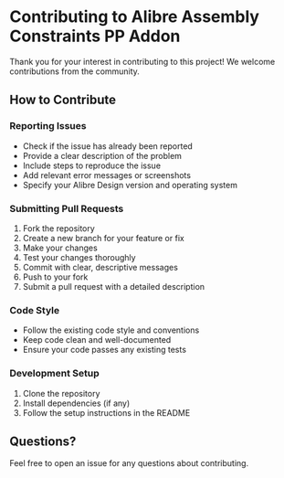 # Contributing to Alibre Assembly Constraints PP Addon

Thank you for your interest in contributing to this project! We welcome contributions from the community.

## How to Contribute

### Reporting Issues

- Check if the issue has already been reported
- Provide a clear description of the problem
- Include steps to reproduce the issue
- Add relevant error messages or screenshots
- Specify your Alibre Design version and operating system

### Submitting Pull Requests

1. Fork the repository
2. Create a new branch for your feature or fix
3. Make your changes
4. Test your changes thoroughly
5. Commit with clear, descriptive messages
6. Push to your fork
7. Submit a pull request with a detailed description

### Code Style

- Follow the existing code style and conventions
- Keep code clean and well-documented
- Ensure your code passes any existing tests

### Development Setup

1. Clone the repository
2. Install dependencies (if any)
3. Follow the setup instructions in the README

## Questions?

Feel free to open an issue for any questions about contributing.